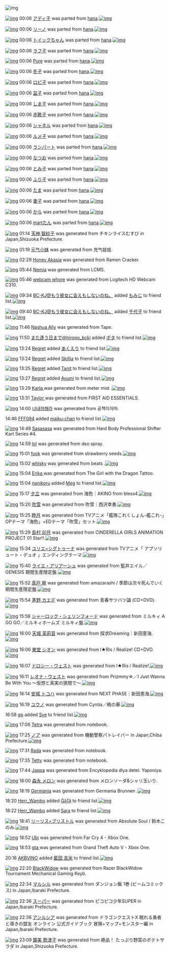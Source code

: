 ![img](http://gdrive-cdn.herokuapp.com/537b65a5bc09f0000721dda7/512px-barcode.png)

[![img](http://www.deviantsart.com/rqqkh6.png)](http://www.barcodekanojo.com/kanojo/2512633/%E3%82%A2%E3%83%87%E3%82%A3%E5%AD%90) 00:06 [アディ子](http://www.barcodekanojo.com/kanojo/2512633/%E3%82%A2%E3%83%87%E3%82%A3%E5%AD%90) was parted from [hana](http://www.barcodekanojo.com/kanojo/2512633/%E3%82%A2%E3%83%87%E3%82%A3%E5%AD%90).[![img](http://www.deviantsart.com/8h2cp5.jpeg)](http://www.barcodekanojo.com/user/204546/hana) 

[![img](http://www.deviantsart.com/1qrmdu8.png)](http://www.barcodekanojo.com/kanojo/1222644/%E3%83%AA%E3%83%BC%E3%83%8E) 00:06 [リーノ](http://www.barcodekanojo.com/kanojo/1222644/%E3%83%AA%E3%83%BC%E3%83%8E) was parted from [hana](http://www.barcodekanojo.com/kanojo/1222644/%E3%83%AA%E3%83%BC%E3%83%8E).[![img](http://www.deviantsart.com/8h2cp5.jpeg)](http://www.barcodekanojo.com/user/204546/hana) 

[![img](http://www.deviantsart.com/39ienit.png)](http://www.barcodekanojo.com/kanojo/2588456/%E3%83%88%E3%82%A4%E3%83%83%E3%82%AF%E3%81%A1%E3%82%83%E3%82%93) 00:06 [トイックちゃん](http://www.barcodekanojo.com/kanojo/2588456/%E3%83%88%E3%82%A4%E3%83%83%E3%82%AF%E3%81%A1%E3%82%83%E3%82%93) was parted from [hana](http://www.barcodekanojo.com/kanojo/2588456/%E3%83%88%E3%82%A4%E3%83%83%E3%82%AF%E3%81%A1%E3%82%83%E3%82%93).[![img](http://www.deviantsart.com/8h2cp5.jpeg)](http://www.barcodekanojo.com/user/204546/hana) 

[![img](http://www.deviantsart.com/286dc9.png)](http://www.barcodekanojo.com/kanojo/2895002/%E3%83%A9%E3%83%95%E5%AD%90) 00:06 [ラフ子](http://www.barcodekanojo.com/kanojo/2895002/%E3%83%A9%E3%83%95%E5%AD%90) was parted from [hana](http://www.barcodekanojo.com/kanojo/2895002/%E3%83%A9%E3%83%95%E5%AD%90).[![img](http://www.deviantsart.com/8h2cp5.jpeg)](http://www.barcodekanojo.com/user/204546/hana) 

[![img](http://www.deviantsart.com/3gn2s5m.png)](http://www.barcodekanojo.com/kanojo/280790/Pure) 00:06 [Pure](http://www.barcodekanojo.com/kanojo/280790/Pure) was parted from [hana](http://www.barcodekanojo.com/kanojo/280790/Pure).[![img](http://www.deviantsart.com/8h2cp5.jpeg)](http://www.barcodekanojo.com/user/204546/hana) 

[![img](http://www.deviantsart.com/1t7f9l1.png)](http://www.barcodekanojo.com/kanojo/2682513/%E5%86%AC%E5%AD%90) 00:06 [冬子](http://www.barcodekanojo.com/kanojo/2682513/%E5%86%AC%E5%AD%90) was parted from [hana](http://www.barcodekanojo.com/kanojo/2682513/%E5%86%AC%E5%AD%90).[![img](http://www.deviantsart.com/8h2cp5.jpeg)](http://www.barcodekanojo.com/user/204546/hana) 

[![img](http://www.deviantsart.com/3qf4111.png)](http://www.barcodekanojo.com/kanojo/2672828/%E3%83%AD%E3%83%94%E5%AD%90) 00:06 [ロピ子](http://www.barcodekanojo.com/kanojo/2672828/%E3%83%AD%E3%83%94%E5%AD%90) was parted from [hana](http://www.barcodekanojo.com/kanojo/2672828/%E3%83%AD%E3%83%94%E5%AD%90).[![img](http://www.deviantsart.com/8h2cp5.jpeg)](http://www.barcodekanojo.com/user/204546/hana) 

[![img](http://www.deviantsart.com/2803gj4.png)](http://www.barcodekanojo.com/kanojo/2691312/%E7%9B%86%E5%AD%90) 00:06 [盆子](http://www.barcodekanojo.com/kanojo/2691312/%E7%9B%86%E5%AD%90) was parted from [hana](http://www.barcodekanojo.com/kanojo/2691312/%E7%9B%86%E5%AD%90).[![img](http://www.deviantsart.com/8h2cp5.jpeg)](http://www.barcodekanojo.com/user/204546/hana) 

[![img](http://www.deviantsart.com/3g9prno.png)](http://www.barcodekanojo.com/kanojo/2929875/%E3%81%97%E3%81%BE%E5%AD%90) 00:06 [しま子](http://www.barcodekanojo.com/kanojo/2929875/%E3%81%97%E3%81%BE%E5%AD%90) was parted from [hana](http://www.barcodekanojo.com/kanojo/2929875/%E3%81%97%E3%81%BE%E5%AD%90).[![img](http://www.deviantsart.com/8h2cp5.jpeg)](http://www.barcodekanojo.com/user/204546/hana) 

[![img](http://www.deviantsart.com/2j5mmur.png)](http://www.barcodekanojo.com/kanojo/2919230/%E8%B5%A4%E9%9D%B4%E5%AD%90) 00:06 [赤靴子](http://www.barcodekanojo.com/kanojo/2919230/%E8%B5%A4%E9%9D%B4%E5%AD%90) was parted from [hana](http://www.barcodekanojo.com/kanojo/2919230/%E8%B5%A4%E9%9D%B4%E5%AD%90).[![img](http://www.deviantsart.com/8h2cp5.jpeg)](http://www.barcodekanojo.com/user/204546/hana) 

[![img](http://www.deviantsart.com/3oabbjs.png)](http://www.barcodekanojo.com/kanojo/290794/%E3%82%B7%E3%83%A3%E3%83%8D%E3%83%AB) 00:06 [シャネル](http://www.barcodekanojo.com/kanojo/290794/%E3%82%B7%E3%83%A3%E3%83%8D%E3%83%AB) was parted from [hana](http://www.barcodekanojo.com/kanojo/290794/%E3%82%B7%E3%83%A3%E3%83%8D%E3%83%AB).[![img](http://www.deviantsart.com/8h2cp5.jpeg)](http://www.barcodekanojo.com/user/204546/hana) 

[![img](http://www.deviantsart.com/22u9f5v.png)](http://www.barcodekanojo.com/kanojo/2905342/%E3%83%AB%E3%83%A1%E5%AD%90) 00:06 [ルメ子](http://www.barcodekanojo.com/kanojo/2905342/%E3%83%AB%E3%83%A1%E5%AD%90) was parted from [hana](http://www.barcodekanojo.com/kanojo/2905342/%E3%83%AB%E3%83%A1%E5%AD%90).[![img](http://www.deviantsart.com/8h2cp5.jpeg)](http://www.barcodekanojo.com/user/204546/hana) 

[![img](http://www.deviantsart.com/9oif0q.png)](http://www.barcodekanojo.com/kanojo/2642138/%E3%83%A9%E3%83%B3%E3%83%91%E3%83%BC%E3%83%88) 00:06 [ランパート](http://www.barcodekanojo.com/kanojo/2642138/%E3%83%A9%E3%83%B3%E3%83%91%E3%83%BC%E3%83%88) was parted from [hana](http://www.barcodekanojo.com/kanojo/2642138/%E3%83%A9%E3%83%B3%E3%83%91%E3%83%BC%E3%83%88).[![img](http://www.deviantsart.com/8h2cp5.jpeg)](http://www.barcodekanojo.com/user/204546/hana) 

[![img](http://www.deviantsart.com/snpcaf.png)](http://www.barcodekanojo.com/kanojo/703259/%E3%81%AA%E3%81%A4%E3%81%8A) 00:06 [なつお](http://www.barcodekanojo.com/kanojo/703259/%E3%81%AA%E3%81%A4%E3%81%8A) was parted from [hana](http://www.barcodekanojo.com/kanojo/703259/%E3%81%AA%E3%81%A4%E3%81%8A).[![img](http://www.deviantsart.com/8h2cp5.jpeg)](http://www.barcodekanojo.com/user/204546/hana) 

[![img](http://www.deviantsart.com/2lvgdln.png)](http://www.barcodekanojo.com/kanojo/2870201/%E3%81%A8%E3%81%BF%E5%AD%90) 00:06 [とみ子](http://www.barcodekanojo.com/kanojo/2870201/%E3%81%A8%E3%81%BF%E5%AD%90) was parted from [hana](http://www.barcodekanojo.com/kanojo/2870201/%E3%81%A8%E3%81%BF%E5%AD%90).[![img](http://www.deviantsart.com/8h2cp5.jpeg)](http://www.barcodekanojo.com/user/204546/hana) 

[![img](http://www.deviantsart.com/f5rqm6.png)](http://www.barcodekanojo.com/kanojo/2391307/%E3%81%B5%E3%82%8A%E5%AD%90) 00:06 [ふり子](http://www.barcodekanojo.com/kanojo/2391307/%E3%81%B5%E3%82%8A%E5%AD%90) was parted from [hana](http://www.barcodekanojo.com/kanojo/2391307/%E3%81%B5%E3%82%8A%E5%AD%90).[![img](http://www.deviantsart.com/8h2cp5.jpeg)](http://www.barcodekanojo.com/user/204546/hana) 

[![img](http://www.deviantsart.com/1c6bejb.png)](http://www.barcodekanojo.com/kanojo/581325/%E3%81%9F%E3%81%BE) 00:06 [たま](http://www.barcodekanojo.com/kanojo/581325/%E3%81%9F%E3%81%BE) was parted from [hana](http://www.barcodekanojo.com/kanojo/581325/%E3%81%9F%E3%81%BE).[![img](http://www.deviantsart.com/8h2cp5.jpeg)](http://www.barcodekanojo.com/user/204546/hana) 

[![img](http://www.deviantsart.com/dosr0s.png)](http://www.barcodekanojo.com/kanojo/2391301/%E5%A6%BB%E5%AD%90) 00:06 [妻子](http://www.barcodekanojo.com/kanojo/2391301/%E5%A6%BB%E5%AD%90) was parted from [hana](http://www.barcodekanojo.com/kanojo/2391301/%E5%A6%BB%E5%AD%90).[![img](http://www.deviantsart.com/8h2cp5.jpeg)](http://www.barcodekanojo.com/user/204546/hana) 

[![img](http://www.deviantsart.com/3jlqr2q.png)](http://www.barcodekanojo.com/kanojo/1044213/%E3%81%8B%E3%82%89) 00:06 [から](http://www.barcodekanojo.com/kanojo/1044213/%E3%81%8B%E3%82%89) was parted from [hana](http://www.barcodekanojo.com/kanojo/1044213/%E3%81%8B%E3%82%89).[![img](http://www.deviantsart.com/8h2cp5.jpeg)](http://www.barcodekanojo.com/user/204546/hana) 

[![img](http://www.deviantsart.com/d2cc99.png)](http://www.barcodekanojo.com/kanojo/2100066/mart%E3%81%9F%E3%82%93) 00:06 [martたん](http://www.barcodekanojo.com/kanojo/2100066/mart%E3%81%9F%E3%82%93) was parted from [hana](http://www.barcodekanojo.com/kanojo/2100066/mart%E3%81%9F%E3%82%93).[![img](http://www.deviantsart.com/8h2cp5.jpeg)](http://www.barcodekanojo.com/user/204546/hana) 

[![img](http://www.deviantsart.com/1r7k793.png)](http://www.barcodekanojo.com/kanojo/3192742/%E5%A4%A9%E7%A5%9E%20%E6%99%BA%E7%B4%97%E5%AD%90) 01:14 [天神 智紗子](http://www.barcodekanojo.com/kanojo/3192742/%E5%A4%A9%E7%A5%9E%20%E6%99%BA%E7%B4%97%E5%AD%90) was generated from チキンライスむすび in Japan,Shizuoka Prefecture.

[![img](http://www.deviantsart.com/8s8lmb.png)](http://www.barcodekanojo.com/kanojo/3192743/%E5%85%83%E6%B0%94%E5%B0%8F%E5%A6%B9) 01:19 [元气小妹](http://www.barcodekanojo.com/kanojo/3192743/%E5%85%83%E6%B0%94%E5%B0%8F%E5%A6%B9) was generated from 充气娃娃.

[![img](http://www.deviantsart.com/1bit981.png)](http://www.barcodekanojo.com/kanojo/3192744/Honey%20Akasia) 02:29 [Honey Akasia](http://www.barcodekanojo.com/kanojo/3192744/Honey%20Akasia) was generated from Ramen Cracker.

[![img](http://www.deviantsart.com/14o23or.png)](http://www.barcodekanojo.com/kanojo/3192745/Nemia) 05:44 [Nemia](http://www.barcodekanojo.com/kanojo/3192745/Nemia) was generated from LCMS.

[![img](http://www.deviantsart.com/3r916a4.png)](http://www.barcodekanojo.com/kanojo/3192746/webcam%20whore) 05:46 [webcam whore](http://www.barcodekanojo.com/kanojo/3192746/webcam%20whore) was generated from Logitech HD Webcam C310.

[![img](http://www.deviantsart.com/2l905sv.jpeg)](http://www.barcodekanojo.com/user/276669/BC-KJ%40%E3%82%82%E3%81%86%E5%BD%BC%E5%A5%B3%E3%81%AB%E4%BC%9A%E3%81%88%E3%82%82%E3%81%97%E3%81%AA%E3%81%84%E3%81%AE%E3%81%AD%E3%80%82) 09:34 [BC-KJ@もう彼女に会えもしないのね。](http://www.barcodekanojo.com/user/276669/BC-KJ%40%E3%82%82%E3%81%86%E5%BD%BC%E5%A5%B3%E3%81%AB%E4%BC%9A%E3%81%88%E3%82%82%E3%81%97%E3%81%AA%E3%81%84%E3%81%AE%E3%81%AD%E3%80%82) added [もみじ](http://www.barcodekanojo.com/kanojo/231212/%E3%82%82%E3%81%BF%E3%81%98) to friend list.[![img](http://www.deviantsart.com/15h2ics.png)](http://www.barcodekanojo.com/kanojo/231212/%E3%82%82%E3%81%BF%E3%81%98) 

[![img](http://www.deviantsart.com/2l905sv.jpeg)](http://www.barcodekanojo.com/user/276669/BC-KJ%40%E3%82%82%E3%81%86%E5%BD%BC%E5%A5%B3%E3%81%AB%E4%BC%9A%E3%81%88%E3%82%82%E3%81%97%E3%81%AA%E3%81%84%E3%81%AE%E3%81%AD%E3%80%82) 09:40 [BC-KJ@もう彼女に会えもしないのね。](http://www.barcodekanojo.com/user/276669/BC-KJ%40%E3%82%82%E3%81%86%E5%BD%BC%E5%A5%B3%E3%81%AB%E4%BC%9A%E3%81%88%E3%82%82%E3%81%97%E3%81%AA%E3%81%84%E3%81%AE%E3%81%AD%E3%80%82) added [千代子](http://www.barcodekanojo.com/kanojo/2850193/%E5%8D%83%E4%BB%A3%E5%AD%90) to friend list.[![img](http://www.deviantsart.com/2mgo96l.png)](http://www.barcodekanojo.com/kanojo/2850193/%E5%8D%83%E4%BB%A3%E5%AD%90) 

[![img](http://www.deviantsart.com/2cdkc4b.png)](http://www.barcodekanojo.com/kanojo/3192747/Nashua%20Ally) 11:46 [Nashua Ally](http://www.barcodekanojo.com/kanojo/3192747/Nashua%20Ally) was generated from Tape.

[![img](http://www.deviantsart.com/2pb6b61.jpeg)](http://www.barcodekanojo.com/user/14376/%E3%81%BE%E3%81%9F%E9%80%A2%E3%81%86%E6%97%A5%E3%81%BE%E3%81%A7%40hiroqo_bckj) 11:50 [また逢う日まで@hiroqo_bckj](http://www.barcodekanojo.com/user/14376/%E3%81%BE%E3%81%9F%E9%80%A2%E3%81%86%E6%97%A5%E3%81%BE%E3%81%A7%40hiroqo_bckj) added [ポタ](http://www.barcodekanojo.com/kanojo/2678963/%E3%83%9D%E3%82%BF) to friend list.[![img](http://www.deviantsart.com/1slaffc.png)](http://www.barcodekanojo.com/kanojo/2678963/%E3%83%9D%E3%82%BF) 

[![img](http://www.deviantsart.com/2rr1a6m.jpeg)](http://www.barcodekanojo.com/user/500208/Regret) 13:24 [Regret](http://www.barcodekanojo.com/user/500208/Regret) added [あくえり](http://www.barcodekanojo.com/kanojo/6653/%E3%81%82%E3%81%8F%E3%81%88%E3%82%8A) to friend list.[![img](http://www.deviantsart.com/2n0rct9.png)](http://www.barcodekanojo.com/kanojo/6653/%E3%81%82%E3%81%8F%E3%81%88%E3%82%8A) 

[![img](http://www.deviantsart.com/2rr1a6m.jpeg)](http://www.barcodekanojo.com/user/500208/Regret) 13:24 [Regret](http://www.barcodekanojo.com/user/500208/Regret) added [Skillia](http://www.barcodekanojo.com/kanojo/2879899/Skillia) to friend list.[![img](http://www.deviantsart.com/2oqe0d3.png)](http://www.barcodekanojo.com/kanojo/2879899/Skillia) 

[![img](http://www.deviantsart.com/2rr1a6m.jpeg)](http://www.barcodekanojo.com/user/500208/Regret) 13:25 [Regret](http://www.barcodekanojo.com/user/500208/Regret) added [Tanit](http://www.barcodekanojo.com/kanojo/2832520/Tanit) to friend list.[![img](http://www.deviantsart.com/2e3ffos.png)](http://www.barcodekanojo.com/kanojo/2832520/Tanit) 

[![img](http://www.deviantsart.com/2rr1a6m.jpeg)](http://www.barcodekanojo.com/user/500208/Regret) 13:27 [Regret](http://www.barcodekanojo.com/user/500208/Regret) added [Ayumi](http://www.barcodekanojo.com/kanojo/2610660/Ayumi) to friend list.[![img](http://www.deviantsart.com/huqc5m.png)](http://www.barcodekanojo.com/kanojo/2610660/Ayumi) 

[![img](http://www.deviantsart.com/18reugr.png)](http://www.barcodekanojo.com/kanojo/3192748/Karla%20) 13:29 [Karla ](http://www.barcodekanojo.com/kanojo/3192748/Karla%20) was generated from meter mist .[![img](http://www.deviantsart.com/276kulj.jpeg)](http://www.barcodekanojo.com/product_images/barcode/6018232/1424147321/meter%20mist%20.jpg) 

[![img](http://www.deviantsart.com/26ktlq6.png)](http://www.barcodekanojo.com/kanojo/3192749/Taylor%20) 13:31 [Taylor ](http://www.barcodekanojo.com/kanojo/3192749/Taylor%20) was generated from FIRST AID ESSENTIALS.

[![img](http://www.deviantsart.com/32k0it9.png)](http://www.barcodekanojo.com/kanojo/3192750/%EB%84%88%EB%82%B4%EA%BA%BC%ED%95%B4%EB%9D%BC) 14:00 [너내꺼해라](http://www.barcodekanojo.com/kanojo/3192750/%EB%84%88%EB%82%B4%EA%BA%BC%ED%95%B4%EB%9D%BC) was generated from 공책이자마.

14:46 [FFF094](http://www.barcodekanojo.com/user/475448/FFF094) added [maiku-chan](http://www.barcodekanojo.com/kanojo/2401192/maiku-chan) to friend list.[![img](http://www.deviantsart.com/2rrubkb.png)](http://www.barcodekanojo.com/kanojo/2401192/maiku-chan) 

[![img](http://www.deviantsart.com/2mq81i5.png)](http://www.barcodekanojo.com/kanojo/3192751/Sasasasa) 14:48 [Sasasasa](http://www.barcodekanojo.com/kanojo/3192751/Sasasasa) was generated from Hard Body Professional Shifter Kart Series #4.

[![img](http://www.deviantsart.com/3u80ahm.png)](http://www.barcodekanojo.com/kanojo/3192752/lol) 14:59 [lol](http://www.barcodekanojo.com/kanojo/3192752/lol) was generated from deo spray.

[![img](http://www.deviantsart.com/2pc0b8r.png)](http://www.barcodekanojo.com/kanojo/3192753/fook) 15:01 [fook](http://www.barcodekanojo.com/kanojo/3192753/fook) was generated from strawberry seeds.[![img](http://www.deviantsart.com/2rfehto.jpeg)](http://www.barcodekanojo.com/product_images/barcode/6018238/1424152845/strawberry%20seeds.jpg) 

[![img](http://www.deviantsart.com/3cpprhu.png)](http://www.barcodekanojo.com/kanojo/3192754/whisky) 15:02 [whisky](http://www.barcodekanojo.com/kanojo/3192754/whisky) was generated from beats .[![img](http://www.deviantsart.com/3hi926l.jpeg)](http://www.barcodekanojo.com/product_images/barcode/6018239/1424152928/beats%20.jpg) 

[![img](http://www.deviantsart.com/3oqbbo1.png)](http://www.barcodekanojo.com/kanojo/3192755/%20Erika%20) 15:04 [ Erika ](http://www.barcodekanojo.com/kanojo/3192755/%20Erika%20) was generated from The Girl with the Dragon Tattoo.

[![img](http://www.deviantsart.com/1sjqg3.jpeg)](http://www.barcodekanojo.com/user/500210/nanikoru) 15:04 [nanikoru](http://www.barcodekanojo.com/user/500210/nanikoru) added [Meg](http://www.barcodekanojo.com/kanojo/2999108/Meg) to friend list.[![img](http://www.deviantsart.com/302oh0a.png)](http://www.barcodekanojo.com/kanojo/2999108/Meg) 

[![img](http://www.deviantsart.com/3rm88ij.png)](http://www.barcodekanojo.com/kanojo/3192756/%E5%A4%95%E7%AB%8B) 15:17 [夕立](http://www.barcodekanojo.com/kanojo/3192756/%E5%A4%95%E7%AB%8B) was generated from 海色｜AKINO from bless4.[![img](http://www.deviantsart.com/3598ohc.jpeg)](http://www.barcodekanojo.com/product_images/barcode/6018242/1424153812/50x50x,PE6,PB5,PB7,PE8,P89,PB2,PEF,PBD,P9CAKINO,P20from,P20bless4.jpg,qw=88,ah=88.pagespeed.ic.YH2YBCBCH2.jpg) 

[![img](http://www.deviantsart.com/1ee9v44.png)](http://www.barcodekanojo.com/kanojo/3192757/%E5%90%B9%E9%9B%AA) 15:20 [吹雪](http://www.barcodekanojo.com/kanojo/3192757/%E5%90%B9%E9%9B%AA) was generated from 吹雪｜西沢幸奏.[![img](http://www.deviantsart.com/3v5lsl2.jpeg)](http://www.barcodekanojo.com/product_images/barcode/6018243/1424153971/%E5%90%B9%E9%9B%AA%EF%BD%9C%E8%A5%BF%E6%B2%A2%E5%B9%B8%E5%A5%8F.jpg) 

[![img](http://www.deviantsart.com/ics4j1.png)](http://www.barcodekanojo.com/kanojo/3192758/%E7%9D%A6%E6%9C%88) 15:25 [睦月](http://www.barcodekanojo.com/kanojo/3192758/%E7%9D%A6%E6%9C%88) was generated from TVアニメ「艦隊これくしょん-艦これ-」OPテーマ「海色」+EDテーマ「吹雪」セット.[![img](http://www.deviantsart.com/2cfrugk.jpeg)](http://www.barcodekanojo.com/product_images/barcode/6018244/1424154246/50x50xTV,PE3,P82,PA2,PE3,P83,P8B,PE3,P83,PA1,PE3,P80,P8C,PE8,P89,PA6,PE9,P9A,P8A,PE3,P81,P93,PE3,P82,P8C,PE3,P81,P8F,PE3,P81,P97,PE3,P82,P87,PE3,P82,P93-,PE8,P89,PA6,PE3,P81,P93,PE3,P82,P8C-,PE3,P80,P8DOP,PE3,P83,P86,PE3,P83,PBC,PE3,P83,P9E,PE3,P80,P8C,PE6,PB5,PB7,PE8,P89,PB2,PE3,P80,P8D,P2BED,PE3,P83,P86,PE3,P83,PBC,PE3,P83,P9E,PE3,P80,P8C,PE5,P90,PB9,PE9,P9B,PAA,PE3,P80,P8D,PE3,P82,PBB,PE3,P83,P83,PE3,P83,P88.jpg,qw=88,ah=88.pagespeed.ic.7SuacL9FtX.jpg) 

[![img](http://www.deviantsart.com/277tb0p.png)](http://www.barcodekanojo.com/kanojo/3192759/%E5%B3%B6%E6%9D%91%20%E5%8D%AF%E6%9C%88) 15:29 [島村 卯月](http://www.barcodekanojo.com/kanojo/3192759/%E5%B3%B6%E6%9D%91%20%E5%8D%AF%E6%9C%88) was generated from CINDERELLA GIRLS ANIMATION PROJECT 01 Star!!.[![img](http://www.deviantsart.com/hhvhhr.jpeg)](http://www.barcodekanojo.com/product_images/barcode/6018245/1424154491/CINDERELLA%20GIRLS%20ANIMATION%20PROJECT%2001%20Star%21%21.jpg) 

[![img](http://www.deviantsart.com/5s46sr.png)](http://www.barcodekanojo.com/kanojo/3192760/%E3%83%A6%E3%83%AA%E3%82%A8%3D%E3%82%B7%E3%82%B0%E3%83%88%E3%82%A5%E3%83%BC%E3%83%8A) 15:34 [ユリエ=シグトゥーナ](http://www.barcodekanojo.com/kanojo/3192760/%E3%83%A6%E3%83%AA%E3%82%A8%3D%E3%82%B7%E3%82%B0%E3%83%88%E3%82%A5%E3%83%BC%E3%83%8A) was generated from TVアニメ「 アブソリュート・デュオ 」エンディングテーマ.[![img](http://www.deviantsart.com/295gni1.jpeg)](http://www.barcodekanojo.com/product_images/barcode/6018246/1424154791/50x50xTV,PE3,P82,PA2,PE3,P83,P8B,PE3,P83,PA1,PE3,P80,P8C,P20,PE3,P82,PA2,PE3,P83,P96,PE3,P82,PBD,PE3,P83,PAA,PE3,P83,PA5,PE3,P83,PBC,PE3,P83,P88,PE3,P83,PBB,PE3,P83,P87,PE3,P83,PA5,PE3,P82,PAA,P20,PE3,P80,P8D,PE3,P82,PA8,PE3,P83,PB3,PE3,P83,P87,PE3,P82,PA3,PE3,P83,PB3,PE3,P82,PB0,PE3,P83,P86,PE3,P83,PBC,PE3,P83,P9E.jpg,qw=88,ah=88.pagespeed.ic.ZNir0U-AB4.jpg) 

[![img](http://www.deviantsart.com/o0io8r.png)](http://www.barcodekanojo.com/kanojo/3192761/%E3%83%A9%E3%82%A4%E3%82%A8%E3%83%BB%E3%82%A2%E3%83%AA%E3%82%A2%E3%83%BC%E3%82%B7%E3%83%A5) 15:40 [ライエ・アリアーシュ](http://www.barcodekanojo.com/kanojo/3192761/%E3%83%A9%E3%82%A4%E3%82%A8%E3%83%BB%E3%82%A2%E3%83%AA%E3%82%A2%E3%83%BC%E3%82%B7%E3%83%A5) was generated from 籃井エイル／GENESIS 期間生産限定盤.[![img](http://www.deviantsart.com/285uo20.jpeg)](http://www.barcodekanojo.com/product_images/barcode/6018247/1424155181/50x50x,PE7,PB1,P83,PE4,PBA,P95,PE3,P82,PA8,PE3,P82,PA4,PE3,P83,PAB,PEF,PBC,P8FGENESIS,P20,PE6,P9C,P9F,PE9,P96,P93,PE7,P94,P9F,PE7,P94,PA3,PE9,P99,P90,PE5,PAE,P9A,PE7,P9B,PA4.jpg,qw=88,ah=88.pagespeed.ic.VjMed2JVg2.jpg) 

[![img](http://www.deviantsart.com/2idrh3.png)](http://www.barcodekanojo.com/kanojo/3192762/%E7%9C%9F%E6%88%B8%20%E6%9A%81) 15:52 [真戸 暁](http://www.barcodekanojo.com/kanojo/3192762/%E7%9C%9F%E6%88%B8%20%E6%9A%81) was generated from amazarashi / 季節は次々死んでいく 期間生産限定盤.[![img](http://www.deviantsart.com/3ggmsp5.jpeg)](http://www.barcodekanojo.com/product_images/barcode/6018248/1424155895/amazarashi%20%2F%20%E5%AD%A3%E7%AF%80%E3%81%AF%E6%AC%A1%E3%80%85%E6%AD%BB%E3%82%93%E3%81%A7%E3%81%84%E3%81%8F%20%E6%9C%9F%E9%96%93%E7%94%9F%E7%94%A3%E9%99%90%E5%AE%9A%E7%9B%A4.jpg) 

[![img](http://www.deviantsart.com/16smo8o.png)](http://www.barcodekanojo.com/kanojo/3192763/%E8%8C%85%E9%87%8E%20%E3%82%AB%E3%82%A8%E3%83%87) 15:54 [茅野 カエデ](http://www.barcodekanojo.com/kanojo/3192763/%E8%8C%85%E9%87%8E%20%E3%82%AB%E3%82%A8%E3%83%87) was generated from 青春サツバツ論 (CD+DVD).[![img](http://www.deviantsart.com/3od5iqf.jpeg)](http://www.barcodekanojo.com/product_images/barcode/6018249/1424156061/%E9%9D%92%E6%98%A5%E3%82%B5%E3%83%84%E3%83%90%E3%83%84%E8%AB%96%20%28CD%2BDVD%29.jpg) 

[![img](http://www.deviantsart.com/2s6lch0.png)](http://www.barcodekanojo.com/kanojo/3192764/%E3%82%B7%E3%83%A3%E3%83%BC%E3%83%AD%E3%83%83%E3%82%AF%E3%83%BB%E3%82%B7%E3%82%A7%E3%83%AA%E3%83%B3%E3%83%95%E3%82%A9%E3%83%BC%E3%83%89) 15:58 [シャーロック・シェリンフォード](http://www.barcodekanojo.com/kanojo/3192764/%E3%82%B7%E3%83%A3%E3%83%BC%E3%83%AD%E3%83%83%E3%82%AF%E3%83%BB%E3%82%B7%E3%82%A7%E3%83%AA%E3%83%B3%E3%83%95%E3%82%A9%E3%83%BC%E3%83%89) was generated from ミルキィ A GO GO／ミルキィホームズ ミルキィ盤.[![img](http://www.deviantsart.com/3m1tigs.jpeg)](http://www.barcodekanojo.com/product_images/barcode/6018250/1424156251/%E3%83%9F%E3%83%AB%E3%82%AD%E3%82%A3%20A%20GO%20GO%EF%BC%8F%E3%83%9F%E3%83%AB%E3%82%AD%E3%82%A3%E3%83%9B%E3%83%BC%E3%83%A0%E3%82%BA%20%E3%83%9F%E3%83%AB%E3%82%AD%E3%82%A3%E7%9B%A4.jpg) 

[![img](http://www.deviantsart.com/i52g96.png)](http://www.barcodekanojo.com/kanojo/3192765/%E5%A4%A9%E5%9F%8E%20%E8%8C%89%E8%8E%89%E9%9F%B3) 16:00 [天城 茉莉音](http://www.barcodekanojo.com/kanojo/3192765/%E5%A4%A9%E5%9F%8E%20%E8%8C%89%E8%8E%89%E9%9F%B3) was generated from 探求Dreaming｜新田恵海.[![img](http://www.deviantsart.com/2s15k7c.jpeg)](http://www.barcodekanojo.com/product_images/barcode/6018251/1424156373/%E6%8E%A2%E6%B1%82Dreaming%EF%BD%9C%E6%96%B0%E7%94%B0%E6%81%B5%E6%B5%B7.jpg) 

[![img](http://www.deviantsart.com/3s8quba.png)](http://www.barcodekanojo.com/kanojo/3192766/%E6%9D%B1%E5%A0%82%20%E3%82%B7%E3%82%AA%E3%83%B3) 16:06 [東堂 シオン](http://www.barcodekanojo.com/kanojo/3192766/%E6%9D%B1%E5%A0%82%20%E3%82%B7%E3%82%AA%E3%83%B3) was generated from I★Ris / Realize! CD+DVD.[![img](http://www.deviantsart.com/2344s48.jpeg)](http://www.barcodekanojo.com/product_images/barcode/6018252/1424156734/I%E2%98%85Ris%20%2F%20Realize%21%20CD%2BDVD.jpg) 

[![img](http://www.deviantsart.com/qmvu2d.png)](http://www.barcodekanojo.com/kanojo/3192767/%E3%83%89%E3%83%AD%E3%82%B7%E3%83%BC%E3%83%BB%E3%82%A6%E3%82%A7%E3%82%B9%E3%83%88) 16:07 [ドロシー・ウェスト](http://www.barcodekanojo.com/kanojo/3192767/%E3%83%89%E3%83%AD%E3%82%B7%E3%83%BC%E3%83%BB%E3%82%A6%E3%82%A7%E3%82%B9%E3%83%88) was generated from I★Ris / Realize!.[![img](http://www.deviantsart.com/di5ch.jpeg)](http://www.barcodekanojo.com/product_images/barcode/6018253/1424156818/I%E2%98%85Ris%20%2F%20Realize%21.jpg) 

[![img](http://www.deviantsart.com/2leq4ke.png)](http://www.barcodekanojo.com/kanojo/3192768/%E3%83%AC%E3%82%AA%E3%83%8A%E3%83%BB%E3%82%A6%E3%82%A7%E3%82%B9%E3%83%88) 16:11 [レオナ・ウェスト](http://www.barcodekanojo.com/kanojo/3192768/%E3%83%AC%E3%82%AA%E3%83%8A%E3%83%BB%E3%82%A6%E3%82%A7%E3%82%B9%E3%83%88) was generated from Prizmmy☆／I Just Wanna Be With You 〜仮想と真実の狭間で〜.[![img](http://www.deviantsart.com/15jsrdj.jpeg)](http://www.barcodekanojo.com/product_images/barcode/6018254/1424157104/Prizmmy%E2%98%86%EF%BC%8FI%20Just%20Wanna%20Be%20With%20You%20%E3%80%9C%E4%BB%AE%E6%83%B3%E3%81%A8%E7%9C%9F%E5%AE%9F%E3%81%AE%E7%8B%AD%E9%96%93%E3%81%A7%E3%80%9C.jpg) 

[![img](http://www.deviantsart.com/2d60a94.png)](http://www.barcodekanojo.com/kanojo/3192769/%E5%AE%89%E5%9F%8E%20%E3%83%88%E3%82%B3%E3%83%8F) 16:14 [安城 トコハ](http://www.barcodekanojo.com/kanojo/3192769/%E5%AE%89%E5%9F%8E%20%E3%83%88%E3%82%B3%E3%83%8F) was generated from NEXT PHASE｜新田恵海.[![img](http://www.deviantsart.com/3elv07b.jpeg)](http://www.barcodekanojo.com/product_images/barcode/6018255/1424157242/NEXT%20PHASE%EF%BD%9C%E6%96%B0%E7%94%B0%E6%81%B5%E6%B5%B7.jpg) 

[![img](http://www.deviantsart.com/126u9e9.png)](http://www.barcodekanojo.com/kanojo/3192770/%E3%83%A6%E3%82%A6%E3%83%8E) 16:19 [ユウノ](http://www.barcodekanojo.com/kanojo/3192770/%E3%83%A6%E3%82%A6%E3%83%8E) was generated from Cyntia／暁の華.[![img](http://www.deviantsart.com/ialnjd.jpeg)](http://www.barcodekanojo.com/product_images/barcode/6018256/1424157523/Cyntia%EF%BC%8F%E6%9A%81%E3%81%AE%E8%8F%AF.jpg) 

16:58 [gp](http://www.barcodekanojo.com/user/500199/gp) added [Sye](http://www.barcodekanojo.com/kanojo/2609205/Sye) to friend list.[![img](http://www.deviantsart.com/qbufds.png)](http://www.barcodekanojo.com/kanojo/2609205/Sye) 

[![img](http://www.deviantsart.com/odg9in.png)](http://www.barcodekanojo.com/kanojo/3192771/Tetra) 17:06 [Tetra](http://www.barcodekanojo.com/kanojo/3192771/Tetra) was generated from notebook.

[![img](http://www.deviantsart.com/k9kvgi.png)](http://www.barcodekanojo.com/kanojo/3192772/%E3%83%8E%E3%82%A2) 17:25 [ノア](http://www.barcodekanojo.com/kanojo/3192772/%E3%83%8E%E3%82%A2) was generated from 機動警察パトレイバー in Japan,Chiba Prefecture.[![img](http://www.deviantsart.com/jm7pn3.jpeg)](http://www.barcodekanojo.com/product_images/barcode/1803572/1297954231/%E6%A9%9F%E5%8B%95%E8%AD%A6%E5%AF%9F%E3%83%91%E3%83%88%E3%83%AC%E3%82%A4%E3%83%90%E3%83%BC%20THE%20MOVIE.jpg) 

[![img](http://www.deviantsart.com/1i8qdeq.png)](http://www.barcodekanojo.com/kanojo/3192773/Rada) 17:31 [Rada](http://www.barcodekanojo.com/kanojo/3192773/Rada) was generated from notebook.

[![img](http://www.deviantsart.com/3fcn0rc.png)](http://www.barcodekanojo.com/kanojo/3192774/Tetty) 17:35 [Tetty](http://www.barcodekanojo.com/kanojo/3192774/Tetty) was generated from notebook.

[![img](http://www.deviantsart.com/2dpdac2.png)](http://www.barcodekanojo.com/kanojo/3192775/Jappa) 17:44 [Jappa](http://www.barcodekanojo.com/kanojo/3192775/Jappa) was generated from Encyklopedia dlya detei. Yaponiya.

[![img](http://www.deviantsart.com/k7a1g0.png)](http://www.barcodekanojo.com/kanojo/3192776/%E6%A3%AE%E6%B0%B8%20%E3%83%A1%E3%83%AD%E3%83%B3) 18:00 [森永 メロン](http://www.barcodekanojo.com/kanojo/3192776/%E6%A3%AE%E6%B0%B8%20%E3%83%A1%E3%83%AD%E3%83%B3) was generated from メロンソーダ&amp;シャリ玉いり.

[![img](http://www.deviantsart.com/2or0ge7.png)](http://www.barcodekanojo.com/kanojo/3192777/Germania) 18:19 [Germania](http://www.barcodekanojo.com/kanojo/3192777/Germania) was generated from Germania Brunnen .[![img](http://www.deviantsart.com/276atvg.jpeg)](http://www.barcodekanojo.com/product_images/barcode/6018263/1424164707/Germania%20Brunnen%20.jpg) 

18:20 [Herr_Wambo](http://www.barcodekanojo.com/user/499747/Herr_Wambo) added [](http://www.barcodekanojo.com/kanojo/1596670/%EE%88%A6%EE%88%AC%EE%88%AA%EE%88%AB) to friend list.[![img](http://www.deviantsart.com/utmo4v.png)](http://www.barcodekanojo.com/kanojo/1596670/%EE%88%A6%EE%88%AC%EE%88%AA%EE%88%AB) 

18:22 [Herr_Wambo](http://www.barcodekanojo.com/user/499747/Herr_Wambo) added [Sara](http://www.barcodekanojo.com/kanojo/2740076/Sara) to friend list.[![img](http://www.deviantsart.com/32ivjst.png)](http://www.barcodekanojo.com/kanojo/2740076/Sara) 

[![img](http://www.deviantsart.com/2n4l8tj.png)](http://www.barcodekanojo.com/kanojo/3192778/%E3%83%AA%E3%83%BC%E3%83%AA%E3%82%B9%3D%E3%83%96%E3%83%AA%E3%82%B9%E3%83%88%E3%83%AB) 18:41 [リーリス=ブリストル](http://www.barcodekanojo.com/kanojo/3192778/%E3%83%AA%E3%83%BC%E3%83%AA%E3%82%B9%3D%E3%83%96%E3%83%AA%E3%82%B9%E3%83%88%E3%83%AB) was generated from Absolute Soul / 鈴木このみ.[![img](http://www.deviantsart.com/369ni70.jpeg)](http://www.barcodekanojo.com/product_images/barcode/6018266/1424166017/50x50xAbsolute,P20Soul,P20,P2F,P20,PE9,P88,PB4,PE6,P9C,PA8,PE3,P81,P93,PE3,P81,PAE,PE3,P81,PBF.jpg,qw=88,ah=88.pagespeed.ic.CHWp3xPlX8.jpg) 

[![img](http://www.deviantsart.com/bc5qb9.png)](http://www.barcodekanojo.com/kanojo/3192779/Ubi) 18:52 [Ubi](http://www.barcodekanojo.com/kanojo/3192779/Ubi) was generated from Far Cry 4 - Xbox One.

[![img](http://www.deviantsart.com/p7qdgo.png)](http://www.barcodekanojo.com/kanojo/3192780/gta%20) 18:53 [gta ](http://www.barcodekanojo.com/kanojo/3192780/gta%20) was generated from Grand Theft Auto V - Xbox One.

20:18 [AKBVINO](http://www.barcodekanojo.com/user/500213/AKBVINO) added [藍田 吉米](http://www.barcodekanojo.com/kanojo/1772581/%E8%97%8D%E7%94%B0%20%E5%90%89%E7%B1%B3) to friend list.[![img](http://www.deviantsart.com/1pgivr5.png)](http://www.barcodekanojo.com/kanojo/1772581/%E8%97%8D%E7%94%B0%20%E5%90%89%E7%B1%B3) 

[![img](http://www.deviantsart.com/oju1nf.png)](http://www.barcodekanojo.com/kanojo/3192781/BlackWidow) 22:20 [BlackWidow](http://www.barcodekanojo.com/kanojo/3192781/BlackWidow) was generated from Razer BlackWidow Tournament Mechanical Gaming Keyb.

[![img](http://www.deviantsart.com/a4np9h.png)](http://www.barcodekanojo.com/kanojo/3192782/%E3%83%9E%E3%83%AB%E3%82%B7%E3%83%AB) 22:34 [マルシル](http://www.barcodekanojo.com/kanojo/3192782/%E3%83%9E%E3%83%AB%E3%82%B7%E3%83%AB) was generated from ダンジョン飯 1巻 (ビームコミックス) in Japan,Ibaraki Prefecture.

[![img](http://www.deviantsart.com/vn7od4.png)](http://www.barcodekanojo.com/kanojo/3192783/%E3%82%B9%E3%83%BC%E3%83%91%E3%83%BC) 22:36 [スーパー](http://www.barcodekanojo.com/kanojo/3192783/%E3%82%B9%E3%83%BC%E3%83%91%E3%83%BC) was generated from ピコピコ少年SUPER in Japan,Ibaraki Prefecture.

[![img](http://www.deviantsart.com/26jerdf.png)](http://www.barcodekanojo.com/kanojo/3192784/%E3%82%A2%E3%83%B3%E3%83%AB%E3%82%B7%E3%82%A2) 22:36 [アンルシア](http://www.barcodekanojo.com/kanojo/3192784/%E3%82%A2%E3%83%B3%E3%83%AB%E3%82%B7%E3%82%A2) was generated from ドラゴンクエストX 眠れる勇者と導きの盟友 オンライン 公式ガイドブック 冒険+マップ+モンスター編 in Japan,Ibaraki Prefecture.

[![img](http://www.deviantsart.com/jambcu.png)](http://www.barcodekanojo.com/kanojo/3192785/%E9%90%98%E7%BE%8E%20%E5%8B%A2%E6%B4%A5%E5%AD%90) 23:09 [鐘美 勢津子](http://www.barcodekanojo.com/kanojo/3192785/%E9%90%98%E7%BE%8E%20%E5%8B%A2%E6%B4%A5%E5%AD%90) was generated from 絶品！ たっぷり野菜のポテトサラダ in Japan,Shizuoka Prefecture.

